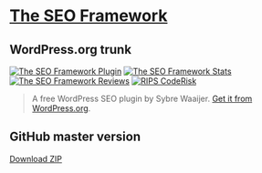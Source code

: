 # [The SEO Framework](https://theseoframework.com) #

## WordPress.org trunk ##

[![The SEO Framework Plugin](https://img.shields.io/wordpress/plugin/v/autodescription.svg)](https://wordpress.org/plugins/autodescription/)
[![The SEO Framework Stats](https://img.shields.io/wordpress/plugin/dt/autodescription.svg)](https://wordpress.org/plugins/autodescription/advanced/)
[![The SEO Framework Reviews](https://img.shields.io/wordpress/plugin/r/autodescription.svg)](https://wordpress.org/support/plugin/autodescription/reviews/)
[![RIPS CodeRisk](https://coderisk.com/wp/plugin/autodescription/badge)](https://coderisk.com/wp/plugin/autodescription)

> A free WordPress SEO plugin by Sybre Waaijer. [Get it from WordPress.org](https://wordpress.org/plugins/autodescription/).

## GitHub master version ##

[Download ZIP](https://github.com/sybrew/the-seo-framework/archive/master.zip)
